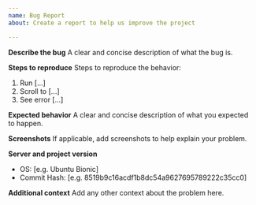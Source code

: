 ```yaml
---
name: Bug Report
about: Create a report to help us improve the project

---
```


**Describe the bug**
A clear and concise description of what the bug is.

**Steps to reproduce**
Steps to reproduce the behavior:
1. Run [...]
2. Scroll to [...]
3. See error [...]

**Expected behavior**
A clear and concise description of what you expected to happen.

**Screenshots**
If applicable, add screenshots to help explain your problem.

**Server and project version**
 - OS: [e.g. Ubuntu Bionic]
 - Commit Hash: [e.g. 8519b9c16acdf1b8dc54a9627695789222c35cc0]

**Additional context**
Add any other context about the problem here.
